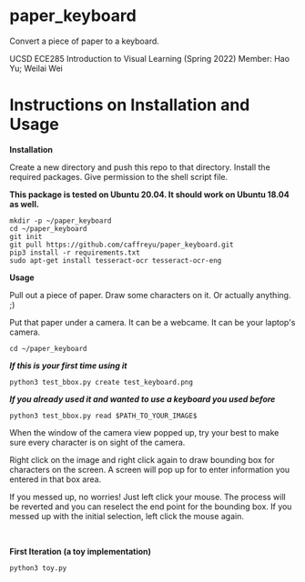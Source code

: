 # paper_keyboard
Convert a piece of paper to a keyboard.

UCSD ECE285 Introduction to Visual Learning (Spring 2022)
Member: Hao Yu; Weilai Wei

# Instructions on Installation and Usage

__Installation__

Create a new directory and push this repo to that directory. Install the required packages. Give permission to the shell script file. 

**This package is tested on Ubuntu 20.04. It should work on Ubuntu 18.04 as well.**

```
mkdir -p ~/paper_keyboard
cd ~/paper_keyboard
git init
git pull https://github.com/caffreyu/paper_keyboard.git
pip3 install -r requirements.txt
sudo apt-get install tesseract-ocr tesseract-ocr-eng
```

__Usage__

Pull out a piece of paper. Draw some characters on it. Or actually anything. ;)

Put that paper under a camera. It can be a webcame. It can be your laptop's camera. 

```
cd ~/paper_keyboard
```

___If this is your first time using it___

```
python3 test_bbox.py create test_keyboard.png
```

___If you already used it and wanted to use a keyboard you used before___

```
python3 test_bbox.py read $PATH_TO_YOUR_IMAGE$
```

When the window of the camera view popped up, try your best to make sure every character is on sight of the camera. 

Right click on the image and right click again to draw bounding box for characters on the screen. A screen will pop up for 
to enter information you entered in that box area. 

If you messed up, no worries! Just left click your mouse. The process will be reverted and you can reselect the end point for the 
bounding box. If you messed up with the initial selection, left click the mouse again. 

<br>

**First Iteration (a toy implementation)**

```
python3 toy.py
```

